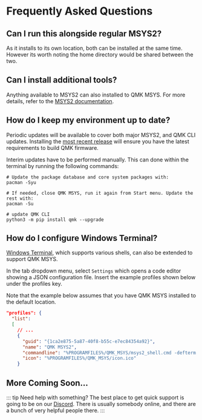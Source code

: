 # Frequently Asked Questions

## Can I run this alongside regular MSYS2?

As it installs to its own location, both can be installed at the same time. However its worth noting the home directory would be shared between the two.

## Can I install additional tools?

Anything available to MSYS2 can also installed to QMK MSYS. For more details, refer to the [MSYS2 documentation](https://www.msys2.org/docs/package-management/).

## How do I keep my environment up to date?

Periodic updates will be available to cover both major MSYS2, and QMK CLI updates. Installing the 
[most recent release](https://github.com/qmk/qmk_distro_msys/releases/latest) will ensure you have the latest requirements to build QMK firmware.

Interim updates have to be performed manually. This can done within the terminal by running the following commands:

```console
# Update the package database and core system packages with:
pacman -Syu  

# If needed, close QMK MSYS, run it again from Start menu. Update the rest with:
pacman -Su

# update QMK CLI
python3 -m pip install qmk --upgrade
```

## How do I configure Windows Terminal?

[Windows Terminal](https://www.microsoft.com/en-us/p/windows-terminal/9n0dx20hk701?activetab=pivot:overviewtab), which supports various shells, can also be extended to support QMK MSYS.

In the tab dropdown menu, select `Settings` which opens a code editor showing a JSON configuration file. Insert the example profiles shown below under the profiles key.

Note that the example below assumes that you have QMK MSYS installed to the default location.

```json
"profiles": {
  "list":
  [
    // ...
    {
      "guid": "{1ca2e875-5a87-40f8-b55c-e7ec84354a92}",
      "name": "QMK MSYS2",
      "commandline": "%PROGRAMFILES%/QMK_MSYS/msys2_shell.cmd -defterm -no-start -mingw64",
      "icon": "%PROGRAMFILES%/QMK_MSYS/icon.ico"
    }
```

## More Coming Soon...

::: tip Need help with something?
The best place to get quick support is going to be on our [Discord](https://discord.gg/Uq7gcHh). There is usually somebody online, and there are a bunch of very helpful people there.
:::
